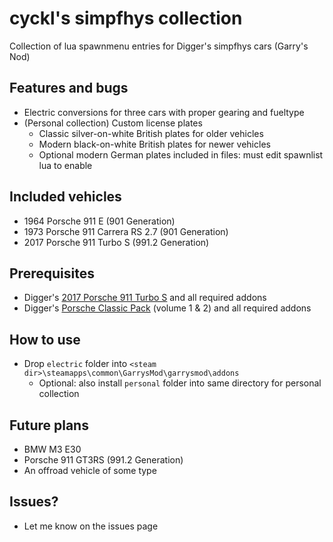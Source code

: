 # cyckl's simpfhys collection
Collection of lua spawnmenu entries for Digger's simpfhys cars (Garry's Nod)

## Features and bugs
* Electric conversions for three cars with proper gearing and fueltype
* (Personal collection) Custom license plates
  * Classic silver-on-white British plates for older vehicles
  * Modern black-on-white British plates for newer vehicles
  * Optional modern German plates included in files: must edit spawnlist lua to enable

## Included vehicles
* 1964 Porsche 911 E (901 Generation)
* 1973 Porsche 911 Carrera RS 2.7 (901 Generation)
* 2017 Porsche 911 Turbo S (991.2 Generation)

## Prerequisites 
* Digger's [2017 Porsche 911 Turbo S](https://steamcommunity.com/sharedfiles/filedetails/?id=870276599) and all required addons
* Digger's [Porsche Classic Pack](https://steamcommunity.com/sharedfiles/filedetails/?id=1127283447) (volume 1 & 2) and all required addons

## How to use
* Drop `electric` folder into `<steam dir>\steamapps\common\GarrysMod\garrysmod\addons`
  * Optional: also install `personal` folder into same directory for personal collection

## Future plans
* BMW M3 E30
* Porsche 911 GT3RS (991.2 Generation)
* An offroad vehicle of some type

## Issues?
* Let me know on the issues page